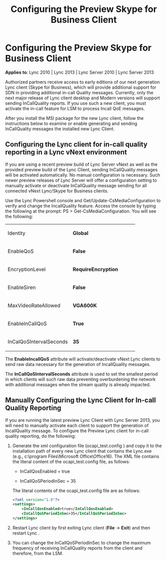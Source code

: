 ﻿---
title: Configuring the Preview Skype for Business Client
TOCTitle: Configuring the Preview Skype for Business Client
ms:assetid: 753f6ff9-d1ff-4770-80f8-f0e71ab92859
ms:mtpsurl: https://msdn.microsoft.com/en-us/library/Dn785224(v=office.15)
ms:contentKeyID: 62952707
ms.date: 02/16/2015
mtps_version: v=office.15
dev_langs:
- xml
---

# Configuring the Preview Skype for Business Client


**Applies to**: Lync 2010 | Lync 2013 | Lync Server 2010 | Lync Server 2013

Authorized partners receive access to early editions of our next generation Lync client (Skype for Business), which will provide additional support for SDN in providing additional in-call Quality messages. Currently, only the next major release of Lync client desktop and Modern versions will support sending InCallQuality reports. If you use such a new client, you must activate the in-call feature for LSM to process Incall QoE messages.

After you install the MSI package for the new Lync client, follow the instructions below to examine or enable generating and sending InCallQuality messages the installed new Lync Client.

## Configuring the Lync client for in-call quality reporting in a Lync vNext environment

If you are using a recent preview build of Lync Server vNext as well as the provided preview build of the Lync Client, sending InCallQuality messages will be activated automatically. No manual configuration is necessary. Such newer preview releases of Lync Server will offer a configuration setting to manually activate or deactivate InCallQuality message sending for all connected vNext Lync/Skype for Business clients.

Use the Lync Powershell console and Get/Update-CsMediaConfiguration to verify and change the IncallQuality feature. Access the console by typing the following at the prompt: PS \> Get-CsMediaConfiguration. You will see the following:

<table>
<colgroup>
<col style="width: 50%" />
<col style="width: 50%" />
</colgroup>
<tbody>
<tr class="odd">
<td><p>Identity</p></td>
<td><p><strong>Global</strong></p></td>
</tr>
<tr class="even">
<td><p>EnableQoS</p></td>
<td><p><strong>False</strong></p></td>
</tr>
<tr class="odd">
<td><p>EncryptionLevel</p></td>
<td><p><strong>RequireEncryption</strong></p></td>
</tr>
<tr class="even">
<td><p>EnableSiren</p></td>
<td><p><strong>False</strong></p></td>
</tr>
<tr class="odd">
<td><p>MaxVideoRateAllowed</p></td>
<td><p><strong>VGA600K</strong></p></td>
</tr>
<tr class="even">
<td><p>EnableInCallQoS</p></td>
<td><p><strong>True</strong></p></td>
</tr>
<tr class="odd">
<td><p>InCalQoSIntervalSeconds</p></td>
<td><p><strong>35</strong></p></td>
</tr>
</tbody>
</table>


The **EnableIncallQoS** attribute will activate/deactivate vNext Lync clients to send raw data necessary for the generation of IncallQuality messages.

The **InCallQoSIntervalSeconds** attribute is used to set the smallest period in which clients will such raw data preventing overburdening the network with additional messages when the stream quality is already impacted.

## Manually Configuring the Lync Client for In-call Quality Reporting

If you are running the latest preview Lync Client with Lync Server 2013, you will need to manually activate each client to support the generation of IncallQuality message. To configure the Preview Lync client for in-call quality reporting, do the following:

1.  Generate the xml configuration file (ocapi\_test.config ) and copy it to the installation path of every new Lync client that contains the Lync.exe (e.g., c:\\program Files\\Microsoft Office\\Office16). The XML file contains the literal content of the ocapi\_test.config file, as follows:
    
      - InCallQosEnabled = true
    
      - InCallQoSPeriodInSec = 35
    
    The literal contents of the ocapi\_test.config file are as follows:
    
    ```xml
    <?xml version="1.0"?>
    <settings>
        <InCallQosEnabled>true</InCallQosEnabled>
        <InCallQoSPeriodInSec>35</InCallQoSPeriodInSec>
    </settings>
    ```

2.  Restart Lync client by first exiting Lync client (**File** -\> **Exit**) and then restart Lync .

3.  You can change the InCallQoSPeriodInSec to change the maximum frequency of receiving InCallQuality reports from the client and therefore, from the LSM.

